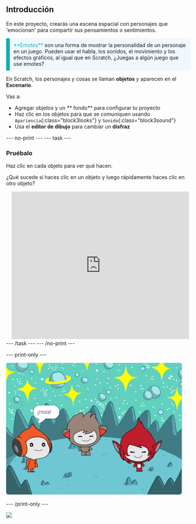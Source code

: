 ## Introducción

En este proyecto, crearás una escena espacial con personajes que 'emocionan' para compartir sus pensamientos o sentimientos.

<p style="border-left: solid; border-width:10px; border-color: #0faeb0; background-color: aliceblue; padding: 10px;">
<span style="color: #0faeb0">**Emotes**</span> son una forma de mostrar la personalidad de un personaje en un juego. Pueden usar el habla, los sonidos, el movimiento y los efectos gráficos, al igual que en Scratch. ¿Juegas a algún juego que use emotes?
</p>

En Scratch, los personajes y cosas se llaman **objetos** y aparecen en el **Escenario**.

Vas a:
+ Agregar objetos y un ** fondo** para configurar tu proyecto
+ Haz clic en los objetos para que se comuniquen usando `Apariencia`{:class="block3looks"} y `Sonido`{:class="block3sound"}
+ Usa el **editor de dibujo** para cambiar un **disfraz**

--- no-print --- --- task ---
### Pruébalo
<div style="display: flex; flex-wrap: wrap">
<div style="flex-basis: 175px; flex-grow: 1">  
Haz clic en cada objeto para ver qué hacen. 

¿Qué sucede si haces clic en un objeto y luego rápidamente haces clic en otro objeto?
</div>
<div class="scratch-preview" style="margin-left: 15px;">
  <iframe allowtransparency="true" width="485" height="402" src="https://scratch.mit.edu/projects/embed/485673032/?autostart=false" frameborder="0"></iframe>
</div>
</div>
--- /task --- --- /no-print ---

--- print-only ---

![El proyecto terminado.](images/showcase_static.png)

--- /print-only ---

![](https://code.org/api/hour/begin_raspi_space.png)

